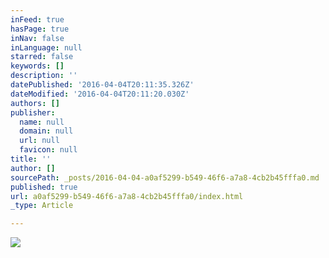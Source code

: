```yaml
---
inFeed: true
hasPage: true
inNav: false
inLanguage: null
starred: false
keywords: []
description: ''
datePublished: '2016-04-04T20:11:35.326Z'
dateModified: '2016-04-04T20:11:20.030Z'
authors: []
publisher:
  name: null
  domain: null
  url: null
  favicon: null
title: ''
author: []
sourcePath: _posts/2016-04-04-a0af5299-b549-46f6-a7a8-4cb2b45fffa0.md
published: true
url: a0af5299-b549-46f6-a7a8-4cb2b45fffa0/index.html
_type: Article

---
```

![](https://the-grid-user-content.s3-us-west-2.amazonaws.com/4e7e7c8e-6adb-4486-9b84-06c36367e30e.png)